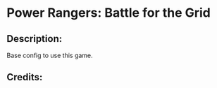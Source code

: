 # Power Rangers: Battle for the Grid

## Description: 

Base config to use this game.

## Credits: 



